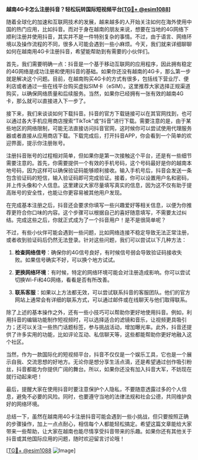 **越南4G卡怎么注册抖音？轻松玩转国际短视频平台[[TG💪+ @esim1088](https://t.me/s/esim1088)]**

随着全球化的加速和互联网技术的发展，越来越多的人开始关注如何在海外使用中国的热门应用，比如抖音。而对于身在越南的朋友来说，想要在当地的4G网络下顺利注册并使用抖音，其实并不是一件特别复杂的事情。不过，由于语言、网络环境以及操作流程的不同，很多人可能会遇到一些小麻烦。今天，我们就来详细聊聊如何在越南用4G卡注册抖音，希望能帮助到有需要的小伙伴们。

首先，我们需要明确一点：抖音是一个基于移动互联网的应用程序，因此拥有稳定的4G网络是成功注册和使用抖音的基础。如果你还没有越南的4G卡，那么第一步就是解决这个问题。目前，在越南购买4G卡的方式有很多，包括线下营业厅、便利店或者通过一些在线平台购买虚拟SIM卡（eSIM）。这里推荐大家选择正规渠道购买，以确保网络质量和后续服务。当然，如果你已经拥有一张有效的越南4G卡，那么就可以直接进入下一步了。

接下来，我们来谈谈如何下载抖音。抖音的官方下载链接可以在其官网找到，也可以通过各大手机应用商店搜索“TikTok”或“抖音”进行下载。需要注意的是，由于某些地区的网络限制，可能无法直接访问抖音官网，这时候你可以尝试使用代理服务器或者直接从应用商店下载。下载完成后，打开抖音APP，你会看到一个简单的欢迎界面，提示你注册账号。

注册抖音账号的过程相对简单，但如果你是第一次接触这个平台，还是有一些细节需要注意的。首先，你需要提供一个有效的手机号码，这个号码最好是你的越南本地号码，因为这样可以确保验证码能够顺利接收。输入手机号后，抖音会发送一条包含验证码的短信，输入验证码即可完成验证。接着，你可以设置用户名和密码，并上传头像和个人信息。这里建议大家尽量填写真实的信息，因为这不仅有助于提高账号的安全性，也能让你更容易被其他用户发现。

在完成基本注册之后，抖音还会要求你填写一些兴趣爱好等相关信息，以便为你推荐更符合你口味的内容。这个步骤可以根据自己的喜好随意填写，不需要太过纠结。完成这些之后，你就正式成为了一个抖音用户！是不是很简单呢？

不过，有些小伙伴可能会遇到一些问题，比如网络连接不稳定导致无法正常注册，或者收到验证码后仍然无法登录。针对这些问题，我们可以尝试以下几种方法：

1. **检查网络信号**：确保你的4G信号良好，有时候信号弱会导致验证码接收失败。如果信号确实不好，可以换个地方试试。
   
2. **更换网络环境**：有时候，特定的网络环境可能会对注册造成影响。你可以尝试切换Wi-Fi和4G网络，看看是否有所改善。

3. **联系客服**：如果以上方法都无效，可以尝试联系抖音的客服团队。他们的官方网站上通常会有详细的联系方式，可以通过邮件或在线聊天与他们取得联系。

除了上述的基本操作之外，还有一些小技巧可以帮助你更好地使用抖音。例如，利用抖音的编辑功能制作短视频时，可以选择适合的滤镜和音乐，让视频更具吸引力；还可以关注一些热门话题标签，参与挑战活动，增加曝光率。此外，抖音还提供了许多实用的功能，比如评论互动、私信聊天等，这些都能帮助你更好地融入这个社区。

当然，作为一款国际化的短视频平台，抖音不仅仅是一个娱乐工具，它也是一个展示自我、交流思想的好地方。无论你是想分享生活点滴，还是希望通过创作吸引粉丝，抖音都能为你提供广阔的舞台。所以，如果你还没有加入抖音大军，不妨现在就行动起来吧！

最后，提醒大家在使用抖音时要注意保护个人隐私，不要随意透露过多的个人信息，避免不必要的风险。同时，也要遵守当地的法律法规和社会公德，共同维护良好的网络环境。

总结一下，虽然在越南用4G卡注册抖音可能会遇到一些小挑战，但只要按照正确的步骤操作，加上一点点耐心，相信每个人都能轻松搞定。希望这篇文章能给大家带来一些帮助，让大家在越南也能尽情享受抖音带来的乐趣。如果你还有其他关于抖音或其他国际应用的问题，随时欢迎留言讨论哦！

[[TG💪+ @esim1088](https://t.me/s/esim1088) ![Image](https://i.postimg.cc/4NQfJmqS/Snipaste-2025-05-13-00-14-12.png)]